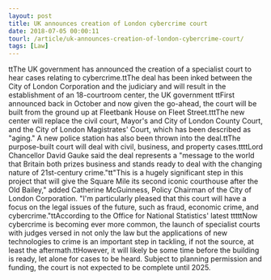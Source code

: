 ```yaml
---
layout: post
title: UK announces creation of London cybercrime court
date: 2018-07-05 00:00:11
tourl: /article/uk-announces-creation-of-london-cybercrime-court/
tags: [Law]
---
```

ttThe UK government has announced the creation of a specialist court to hear cases relating to cybercrime.ttThe deal has been inked between the City of London Corporation and the judiciary and will result in the establishment of an 18-courtroom center, the UK government ttFirst announced back in October and now given the go-ahead, the court will be built from the ground up at Fleetbank House on Fleet Street.tttThe new center will replace the civil court, Mayor's and City of London County Court, and the City of London Magistrates' Court, which has been described as "aging." A new police station has also been thrown into the deal.ttThe purpose-built court will deal with civil, business, and property cases.ttttLord Chancellor David Gauke said the deal represents a "message to the world that Britain both prizes business and stands ready to deal with the changing nature of 21st-century crime."tt"This is a hugely significant step in this project that will give the Square Mile its second iconic courthouse after the Old Bailey," added Catherine McGuinness, Policy Chairman of the City of London Corporation. "I'm particularly pleased that this court will have a focus on the legal issues of the future, such as fraud, economic crime, and cybercrime."ttAccording to the Office for National Statistics' latest tttttNow cybercrime is becoming ever more common, the launch of specialist courts with judges versed in not only the law but the applications of new technologies to crime is an important step in tackling, if not the source, at least the aftermath.ttHowever, it will likely be some time before the building is ready, let alone for cases to be heard. Subject to planning permission and funding, the court is not expected to be complete until 2025.